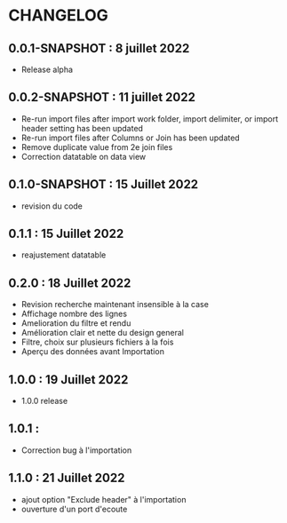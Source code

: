 # CHANGELOG

## 0.0.1-SNAPSHOT : 8 juillet 2022

- Release alpha

## 0.0.2-SNAPSHOT : 11 juillet 2022

- Re-run import files after import work folder, import delimiter, or import header setting has been updated
- Re-run import files after Columns or Join has been updated
- Remove duplicate value from 2e join files
- Correction datatable on data view

## 0.1.0-SNAPSHOT : 15 Juillet 2022

- revision du code

## 0.1.1 : 15 Juillet 2022

- reajustement datatable 

## 0.2.0 : 18 Juillet 2022

- Revision recherche maintenant insensible à la case
- Affichage nombre des lignes
- Amelioration du filtre et rendu
- Amélioration clair et nette du design general
- Filtre, choix sur plusieurs fichiers à la fois
- Aperçu des données avant Importation

## 1.0.0 : 19 Juillet 2022

- 1.0.0 release

## 1.0.1 : 

- Correction bug à l'importation

## 1.1.0 : 21 Juillet 2022

- ajout option "Exclude header" à l'importation
- ouverture d'un port d'ecoute